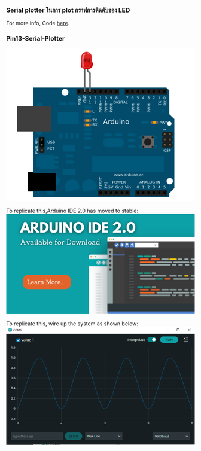 ### Serial plotter ในการ plot กราฟการติดดับของ LED
For more info, Code [here](https://github.com/okaisank/Serial_Plotter/blob/b96a34cf5e8f4342763d70801c44e58cd7d08004/serial_Plotter.ino).


### Pin13-Serial-Plotter
![system_diagram](https://github.com/okaisank/Serial_Plotter/blob/b479faaf8dce9d00342256b3cfc9432ac75db286/Capture_pin13.PNG)



To replicate this,Arduino IDE 2.0 has moved to stable:
![system_diagram](https://github.com/okaisank/Serial_Plotter/blob/fc3c6168534b3afbe1f56688eb7c120347a0b4bb/Capture_ide2.PNG)






To replicate this, wire up the system as shown below:
![system_diagram](https://github.com/okaisank/Serial_Plotter/blob/79f874ffd5b92a15b12dfa17dd78db078ca19547/Capture.PNG)











